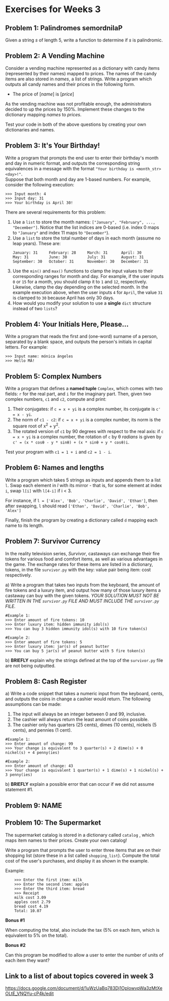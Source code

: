 # Exercises for Weeks 3

## Problem 1: Palindromes semordnilaP

Given a string *s* of length 5, write a function to determine if *s* is palindromic. 

## Problem 2: A Vending Machine

Consider a vending machine represented as a dictionary with candy items (represented by their names)
mapped to prices. The names of the candy items are also stored in *names*, a list of strings. 
Write a program which outputs all candy names and their prices in the following form. 

* The price of [*name*] is [*price*]

As the vending machine was not profitable enough, the administrators decided to up the prices
by 150%. Implement these changes to the dictionary mapping *names* to *prices*.

Test your code in both of the above questions by creating your own dictionaries and names.


## Problem 3: It's Your Birthday!

Write a program that prompts the end user to enter their birthday's month and day in numeric format, and outputs
the corresponding string equivalences in a message with the format `"Your birthday is <month_str> <day>!"`.  
Suppose that both month and day are 1-based
numbers.  For example, consider the following execution:

```
>>> Input month: 4
>>> Input day: 31
>>> Your birthday is April 30!
```

There are several requirements for this problem:
1. Use a `list` to store the month names: `["January", "February", ..., "December"]`.  Notice that the list indices
are 0-based (i.e. index 0 maps to `"January"` and index 11 maps to `"December"`).
2. Use a `list` to store the total number of days in each month (assume no leap years).  These are:
    ```
    January: 31     February: 28     March: 31      April: 30     
    May: 31         June: 30         July: 31       August: 31      
    September: 30   October: 31      November: 30   December: 31
    ```
3. Use the `min()` and `max()` functions to clamp the input values to their corresponding ranges for month and day.
For example, if the user inputs `0` or `15` for a month, you should clamp it to `1` and `12`, respectively.
Likewise, clamp the day depending on the selected month.  In the example execution above, when the user inputs `4`
for `April`, the value `31` is clamped to `30` because April has only 30 days.
4. How would you modify your solution to use a **single** `dict` structure instead of two `lists`?

## Problem 4: Your Initials Here, Please...

Write a program that reads the first and (one-word) surname of a person, separated by a blank space, and
outputs the person's initials in capital letters.  For example:

```
>>> Input name: mónica ángeles
>>> Hello MÁ!
``` 

## Problem 5: Complex Numbers

Write a program that defines a **named tuple** `Complex`, which comes with two fields: `r` for the real part, and
`i` for the imaginary part.  Then, given two complex numbers, `c1` and `c2`, compute and print:
1. Their conjugates: if `c = x + yi` is a complex number, its conjugate is `c' = x - yi`.
2. The norm of `c1 - c2`: if `c = x + yi` is a complex number, its norm is the square root of x<sup>2</sup> +
y<sup>2</sup>.
3. The rotated version of `c1` by 90 degrees with respect to the real axis: if `c = x + yi` is a complex number, 
the rotation of `c` by θ *radians* is given by `c' = (x * cosθ - y * sinθ) + (x * sinθ + y * cosθ)i`. 

Test your program with `c1 = 1 + i` and `c2 = 1 - i`.

## Problem 6: Names and lengths

Write a program which takes 5 strings as inputs and appends them to a list `l`. 
Swap each element in *l* with its mirror - that is, for some element at index `i`, swap `l[i]` with `l[4-i]` if i < 3.

For instance, if `l = ['Alex', 'Bob', 'Charlie', 'David', 'Ethan']`, then after swapping, `l` should read
`['Ethan', 'David', 'Charlie', 'Bob', 'Alex']`

Finally, finish the program by creating a dictionary called `d` mapping each name to its length.

## Problem 7: Survivor Currency
In the reality television series, *Survivor*, castaways can exchange their fire tokens for various food and comfort items, as well as various advantages in the game. The exchange rates for these items are listed in a dictionary, tokens, in the file `survivor.py` with the key: value pair being item: cost respectively. 

a) Write a program that takes two inputs from the keyboard, the amount of fire tokens and a luxury item, and output how many of those luxury items a castaway can buy with the given tokens. *YOUR SOLUTION MUST NOT BE WRITTEN IN THE `survivor.py` FILE AND MUST INCLUDE THE `survivor.py` FILE.*

```
#Example 1: 
>>> Enter amount of fire tokens: 10
>>> Enter luxury item: hidden immunity idol(s)
>>> You can buy 3 hidden immunity idol(s) with 10 fire token(s)
```

```
#Example 2: 
>>> Enter amount of fire tokens: 5
>>> Enter luxury item: jar(s) of peanut butter
>>> You can buy 5 jar(s) of peanut butter with 5 fire token(s)
```

b) **BRIEFLY** explain why the strings defined at the top of the `survivor.py` file are not being outputted.

## Problem 8: Cash Register
a) Write a code snippet that takes a numeric input from the keyboard, cents, and outputs the coins in change a cashier would return. The following assumptions can be made:
1. The input will always be an integer between 0 and 99, inclusive.
2. The cashier will always return the least amount of coins possible.
3. The cashier only has quarters (25 cents), dimes (10 cents), nickels (5 cents), and pennies (1 cent).

```
#Example 1: 
>>> Enter amount of change: 99
>>> Your change is equivalent to 3 quarter(s) + 2 dime(s) + 0 nickel(s) + 4 penny(ies)
```

```
#Example 2: 
>>> Enter amount of change: 43
>>> Your change is equivalent 1 quarter(s) + 1 dime(s) + 1 nickel(s) + 3 penny(ies)
```

b) **BRIEFLY** explain a possible error that can occur if we did not assume statement #1. 

## Problem 9: NAME

## Problem 10: The Supermarket

The supermarket catalog is stored in a dictionary called `catalog` , which maps item names to their prices. Create your own catalog!

Write a program that prompts the user to enter three items that are on their shopping list (store these in a list called `shopping_list`). Compute the total cost of the user's purchases, and display it as shown in the example.

Example:
```
    >>> Enter the first item: milk
    >>> Enter the second item: apples
    >>> Enter the third item: bread
    >>> Receipt
    milk cost 3.09
    apples cost 2.79
    bread cost 4.19
    Total: 10.07
```

**Bonus #1**

When computing the total, also include the tax (5% on each item, which is equivalent to 5% on the total).

**Bonus #2**

Can this program be modified to allow a user to enter the number of units of each item they want?

## Link to a list of about topics covered in week 3
https://docs.google.com/document/d/1uWzUaBq783Dj1OplowvpWa3zMtXeOLtE_VNQYu-cP4k/edit
